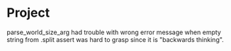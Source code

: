 # Project


parse_world_size_arg
had trouble with wrong error message when empty string from .split
assert was hard to grasp since it is "backwards thinking".